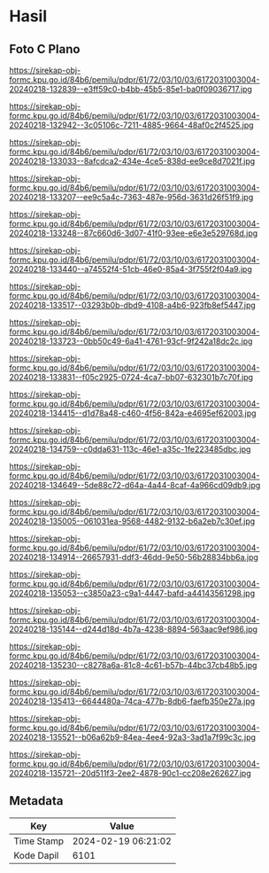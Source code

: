 # Hasil

## Foto C Plano

https://sirekap-obj-formc.kpu.go.id/84b6/pemilu/pdpr/61/72/03/10/03/6172031003004-20240218-132839--e3ff59c0-b4bb-45b5-85e1-ba0f09036717.jpg

https://sirekap-obj-formc.kpu.go.id/84b6/pemilu/pdpr/61/72/03/10/03/6172031003004-20240218-132942--3c05106c-7211-4885-9664-48af0c2f4525.jpg

https://sirekap-obj-formc.kpu.go.id/84b6/pemilu/pdpr/61/72/03/10/03/6172031003004-20240218-133033--8afcdca2-434e-4ce5-838d-ee9ce8d7021f.jpg

https://sirekap-obj-formc.kpu.go.id/84b6/pemilu/pdpr/61/72/03/10/03/6172031003004-20240218-133207--ee9c5a4c-7363-487e-956d-3631d26f51f9.jpg

https://sirekap-obj-formc.kpu.go.id/84b6/pemilu/pdpr/61/72/03/10/03/6172031003004-20240218-133248--87c660d6-3d07-41f0-93ee-e6e3e529768d.jpg

https://sirekap-obj-formc.kpu.go.id/84b6/pemilu/pdpr/61/72/03/10/03/6172031003004-20240218-133440--a74552f4-51cb-46e0-85a4-3f755f2f04a9.jpg

https://sirekap-obj-formc.kpu.go.id/84b6/pemilu/pdpr/61/72/03/10/03/6172031003004-20240218-133517--03293b0b-dbd9-4108-a4b6-923fb8ef5447.jpg

https://sirekap-obj-formc.kpu.go.id/84b6/pemilu/pdpr/61/72/03/10/03/6172031003004-20240218-133723--0bb50c49-6a41-4761-93cf-9f242a18dc2c.jpg

https://sirekap-obj-formc.kpu.go.id/84b6/pemilu/pdpr/61/72/03/10/03/6172031003004-20240218-133831--f05c2925-0724-4ca7-bb07-632301b7c70f.jpg

https://sirekap-obj-formc.kpu.go.id/84b6/pemilu/pdpr/61/72/03/10/03/6172031003004-20240218-134415--d1d78a48-c460-4f56-842a-e4695ef62003.jpg

https://sirekap-obj-formc.kpu.go.id/84b6/pemilu/pdpr/61/72/03/10/03/6172031003004-20240218-134759--c0dda631-113c-46e1-a35c-1fe223485dbc.jpg

https://sirekap-obj-formc.kpu.go.id/84b6/pemilu/pdpr/61/72/03/10/03/6172031003004-20240218-134649--5de88c72-d64a-4a44-8caf-4a966cd09db9.jpg

https://sirekap-obj-formc.kpu.go.id/84b6/pemilu/pdpr/61/72/03/10/03/6172031003004-20240218-135005--061031ea-9568-4482-9132-b6a2eb7c30ef.jpg

https://sirekap-obj-formc.kpu.go.id/84b6/pemilu/pdpr/61/72/03/10/03/6172031003004-20240218-134914--26657931-ddf3-46dd-9e50-56b28834bb6a.jpg

https://sirekap-obj-formc.kpu.go.id/84b6/pemilu/pdpr/61/72/03/10/03/6172031003004-20240218-135053--c3850a23-c9a1-4447-bafd-a44143561298.jpg

https://sirekap-obj-formc.kpu.go.id/84b6/pemilu/pdpr/61/72/03/10/03/6172031003004-20240218-135144--d244d18d-4b7a-4238-8894-563aac9ef986.jpg

https://sirekap-obj-formc.kpu.go.id/84b6/pemilu/pdpr/61/72/03/10/03/6172031003004-20240218-135230--c8278a6a-81c8-4c61-b57b-44bc37cb48b5.jpg

https://sirekap-obj-formc.kpu.go.id/84b6/pemilu/pdpr/61/72/03/10/03/6172031003004-20240218-135413--6644480a-74ca-477b-8db6-faefb350e27a.jpg

https://sirekap-obj-formc.kpu.go.id/84b6/pemilu/pdpr/61/72/03/10/03/6172031003004-20240218-135521--b06a62b9-84ea-4ee4-92a3-3ad1a7f99c3c.jpg

https://sirekap-obj-formc.kpu.go.id/84b6/pemilu/pdpr/61/72/03/10/03/6172031003004-20240218-135721--20d511f3-2ee2-4878-90c1-cc208e262627.jpg


## Metadata

| Key        | Value               |
| ---------- | ------------------- |
| Time Stamp | 2024-02-19 06:21:02 |
| Kode Dapil | 6101                |



